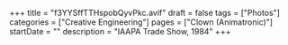 +++
title = "f3YYSffTTHspobQyvPkc.avif"
draft = false
tags = ["Photos"]
categories = ["Creative Engineering"]
pages = ["Clown (Animatronic)"]
startDate = ""
description = "IAAPA Trade Show, 1984"
+++
